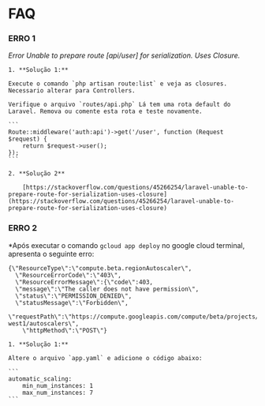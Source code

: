 
# FAQ

  ### ERRO 1  

  *Error Unable to prepare route [api/user] for serialization. Uses Closure.*

    1. **Solução 1:**  

    Execute o comando `php artisan route:list` e veja as closures. Necessario alterar para Controllers.  

    Verifique o arquivo `routes/api.php` Lá tem uma rota default do Laravel. Remova ou comente esta rota e teste novamente.  

    ```
    Route::middleware('auth:api')->get('/user', function (Request $request) {
        return $request->user();
    });
    ```

    2. **Solução 2**  

	    [https://stackoverflow.com/questions/45266254/laravel-unable-to-prepare-route-for-serialization-uses-closure](https://stackoverflow.com/questions/45266254/laravel-unable-to-prepare-route-for-serialization-uses-closure)


  ### ERRO 2  

  *Após executar o comando `gcloud app deploy` no google cloud terminal, apresenta o seguinte erro:

  ```
  {\"ResourceType\":\"compute.beta.regionAutoscaler\",
    \"ResourceErrorCode\":\"403\",
    \"ResourceErrorMessage\":{\"code\":403,
    \"message\":\"The caller does not have permission\",
    \"status\":\"PERMISSION_DENIED\",
    \"statusMessage\":\"Forbidden\", 
    \"requestPath\":\"https://compute.googleapis.com/compute/beta/projects/<MYAPPNAME>/regions/europe-west1/autoscalers\",
      \"httpMethod\":\"POST\"}	
  ```

    1. **Solução 1:**  

    Altere o arquivo `app.yaml` e adicione o código abaixo:

    ```
    automatic_scaling:
        min_num_instances: 1
        max_num_instances: 7 
    ```
